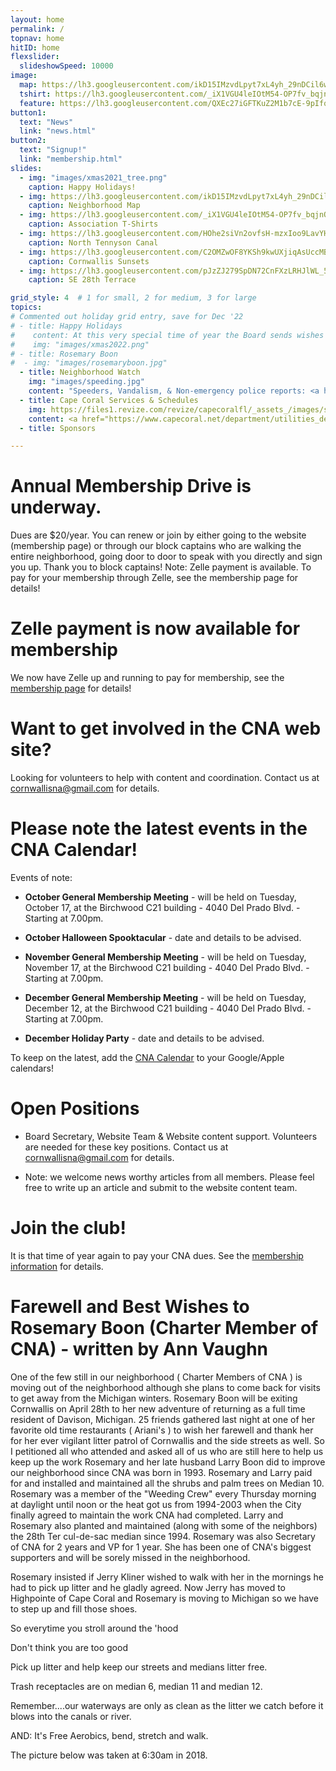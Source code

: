 ```yaml
---
layout: home
permalink: /
topnav: home
hitID: home
flexslider:
  slideshowSpeed: 10000
image:
  map: https://lh3.googleusercontent.com/ikD15IMzvdLpyt7xL4yh_29nDCil6wgNsVjgbZYYgleNWLsX1lUzfAMWQLyCRqfBNo9_lFBMskOV_HXXkLDDZhlSSaWdzcKQTFVF2ceSlYvStsVtzCufi_tjB3G0MV5ugvSsIYx05g=w2400
  tshirt: https://lh3.googleusercontent.com/_iX1VGU4leIOtM54-OP7fv_bqjnQz4GpuHPdmRBh7QZ3jSZApQO-KHQQzUOD-rnm3kNHbVazFIEN2rEqtRtxeKtVXgqrgI3UZTjmzYCsU3_aX9gcX5cjy5IJorA-aWWbRLtG9h5ORg=w2400
  feature: https://lh3.googleusercontent.com/QXEc27iGFTKuZ2M1b7cE-9pIfqCFJYBDuUB9GNnZLRrNDmEtnEokNxYp-ywWsa9u_CXPKOd8zJBHk_l62CK1daJxeTTmA1zmDtKk0_DCv7Rgd3UbPSDjR9ffqZUAEM0tiFnwETl2uw=w2400
button1:
  text: "News"
  link: "news.html"
button2:
  text: "Signup!"
  link: "membership.html"
slides:
  - img: "images/xmas2021_tree.png"
    caption: Happy Holidays!
  - img: https://lh3.googleusercontent.com/ikD15IMzvdLpyt7xL4yh_29nDCil6wgNsVjgbZYYgleNWLsX1lUzfAMWQLyCRqfBNo9_lFBMskOV_HXXkLDDZhlSSaWdzcKQTFVF2ceSlYvStsVtzCufi_tjB3G0MV5ugvSsIYx05g=w2400
    caption: Neighborhood Map
  - img: https://lh3.googleusercontent.com/_iX1VGU4leIOtM54-OP7fv_bqjnQz4GpuHPdmRBh7QZ3jSZApQO-KHQQzUOD-rnm3kNHbVazFIEN2rEqtRtxeKtVXgqrgI3UZTjmzYCsU3_aX9gcX5cjy5IJorA-aWWbRLtG9h5ORg=w2400
    caption: Association T-Shirts
  - img: https://lh3.googleusercontent.com/HOhe2siVn2ovfsH-mzxIoo9LavYHPvyKFRhFSga2vh1V_MNto-NoFz02oXG5plITUAwmlQ9EqUdQ3cU7xq4MIubQJkPS9wGEGryQfy7JYM7lg8OXsoGzqswljUQs2vDKmynCb6ce23U=w2400
    caption: North Tennyson Canal
  - img: https://lh3.googleusercontent.com/C2OMZwOF8YKSh9kwUXjiqAsUccMBQ-84WrrbtB5l9nrk79Vz3Ah9qCY6Kk67NOSv9iygqsln7QaMTfmyQEyLGCFxmR7d68n6cIY89hxXMbDxnyDcQW-MM725O4Ci4VE5SVHoYyMeUaU=w2400
    caption: Cornwallis Sunsets
  - img: https://lh3.googleusercontent.com/pJzZJ279SpDN72CnFXzLRHJlWL_5fmlA0MC28UEPr-jHUbvKtH2zlpWyb5rstYA2woHhjDgB2OyvshqQl11OmpPPtCyi1NSxtGl26Vq5gQOSYbu3xgtMg7rN8Bi6de1siAiYLHb1fsw=w2400
    caption: SE 28th Terrace

grid_style: 4  # 1 for small, 2 for medium, 3 for large
topics:
# Commented out holiday grid entry, save for Dec '22
# - title: Happy Holidays
#    content: At this very special time of year the Board sends wishes to our CNA members and their families as well as our extended community for a very happy, joyous, and safe Holiday season. Also, early wishes for a Healthy, Safe, and Prosperous New Year!
#    img: "images/xmas2022.png"
# - title: Rosemary Boon
#  - img: "images/rosemaryboon.jpg"
  - title: Neighborhood Watch
    img: "images/speeding.jpg"
    content: "Speeders, Vandalism, & Non-emergency police reports: <a href='tel:239-547-3223'>239-547-3223</a>.  <p> Code enforcement issues, Citizens Action Center, broken sprinklers and mowing issues: <a href='tel:311'>311</a>"
  - title: Cape Coral Services & Schedules
    img: https://files1.revize.com/revize/capecoralfl/_assets_/images/slider-1.jpg
    content: <a href="https://www.capecoral.net/department/utilities_department/watering_schedule.php">Watering schedule</a><p/><a href="https://www.capecoral.net/department/public_works/solid_waste.php">Waste, Horticulture & Bulk pickup schedule</a>
  - title: Sponsors

---
```


# Annual Membership Drive is underway.

Dues are $20/year.
You can renew or join by either going to the website (membership page) or through our block captains who are walking the entire neighborhood, going door to door to speak with you directly and sign you up. Thank you to block captains!
Note: Zelle payment is available.  To pay for your membership through Zelle, see the membership page for details!

# Zelle payment is now available for membership

We now have Zelle up and running to pay for membership, see the [membership page](/membership.html) for details!


# Want to get involved in the CNA web site?

Looking for volunteers to help with content and coordination.
Contact us at [cornwallisna@gmail.com](mailto:cornwallisna@gmail.com) for details.


# Please note the latest events in the CNA Calendar!


Events of note:

* **October General Membership Meeting** - will be held on Tuesday, October 17, at the Birchwood C21 building - 4040 Del Prado Blvd. - Starting at 7.00pm.

* **October Halloween Spooktacular** - date and details to be advised.
  
* **November General Membership Meeting** - will be held on Tuesday, November 17, at the Birchwood C21 building - 4040 Del Prado Blvd. - Starting at 7.00pm.

* **December General Membership Meeting** - will be held on Tuesday, December 12, at the Birchwood C21 building - 4040 Del Prado Blvd. - Starting at 7.00pm.

* **December Holiday Party** - date and details to be advised.


To keep on the latest, add the [CNA Calendar](/calendar.html) to your Google/Apple calendars!

#  Open Positions
* Board Secretary, Website Team & Website content support. Volunteers are needed for these key positions.  Contact us at [cornwallisna@gmail.com](cornwallisna@gmail.com) for details.
  
*  Note: we welcome news worthy articles from all members. Please feel free to write up an article and submit to the website content team.

# Join the club!

It is that time of year again to pay your CNA dues.  See the [membership information](membership.html) for details.

# Farewell and Best Wishes to Rosemary Boon (Charter Member of CNA) - written by Ann Vaughn

One of the few still in our neighborhood ( Charter Members of CNA ) is moving out of the neighborhood although she plans to come back for visits to get away from the Michigan winters. Rosemary Boon will be exiting Cornwallis on April 28th to her new adventure of returning as a full time resident of Davison, Michigan. 25 friends gathered last night at one of her favorite old time restaurants ( Ariani's ) to wish her farewell and thank her for her ever vigilant litter patrol of Cornwallis and the side streets as well. So I petitioned all who attended and asked all of us who are still here to help us keep up the work Rosemary and her late husband Larry Boon did to improve our neighborhood since CNA was born in 1993. Rosemary and Larry paid for and installed and maintained all the shrubs and palm trees on Median 10. Rosemary was a member of the "Weeding Crew" every Thursday morning at daylight until noon or the heat got us from 1994-2003 when the City finally agreed to maintain the work CNA had completed. Larry and Rosemary also planted and maintained (along with some of the neighbors) the 28th Ter cul-de-sac median since 1994.
Rosemary was also Secretary of CNA for 2 years and VP for 1 year. She has been one of CNA's biggest supporters and will be sorely missed in the neighborhood. 

Rosemary insisted if Jerry Kliner wished to walk with her in the mornings he had to pick up litter and he gladly agreed. Now Jerry has moved to Highpointe of Cape Coral and Rosemary is moving to Michigan so we have to step up and fill those shoes.

So everytime you stroll around the 'hood

Don't think you are too good

Pick up litter and help keep our streets and medians litter free.

Trash receptacles are on median 6, median 11 and median 12.

Remember....our waterways are only as clean as the litter we catch before it blows into the canals or river.

AND: It's Free Aerobics, bend, stretch and walk.

The picture below was taken at 6:30am in 2018. 



